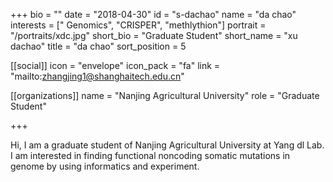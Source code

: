 +++
bio = ""
date = "2018-04-30"
id = "s-dachao"
name = "da chao"
interests = [" Genomics", "CRISPER", "methlythion"]
portrait = "/portraits/xdc.jpg"
short_bio = "Graduate Student"
short_name = "xu dachao"
title = "da chao"
sort_position = 5

[[social]]
    icon = "envelope"
    icon_pack = "fa"
    link = "mailto:zhangjing1@shanghaitech.edu.cn"

[[organizations]]
    name = "Nanjing Agricultural University"
    role = "Graduate Student"

+++

Hi, I am a graduate student of Nanjing Agricultural University at Yang dl Lab. I am interested in finding functional noncoding somatic mutations in genome by using informatics and experiment.
